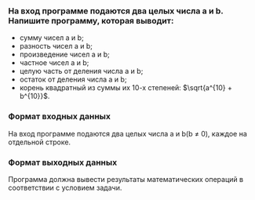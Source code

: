 ### На вход программе подаются два целых числа a и b. Напишите программу, которая выводит:
- сумму чисел a и b;
- разность чисел a и b;
- произведение чисел a и b;
- частное чисел a и b;
- целую часть от деления числа a и b;
- остаток от деления числа a и b;
- корень квадратный из суммы их 10-х степеней: $\sqrt{a^{10} + b^{10}}$.

### Формат входных данных
На вход программе подаются два целых числа a и b(b ≠ 0), каждое на отдельной строке.

### Формат выходных данных
Программа должна вывести результаты математических операций в соответствии с условием задачи.